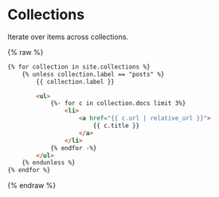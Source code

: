 # Collections

Iterate over items across collections.

{% raw %}

```html
{% for collection in site.collections %}
    {% unless collection.label == "posts" %}
        {{ collection.label }}

        <ul>
            {%- for c in collection.docs limit 3%}
                <li>
                    <a href="{{ c.url | relative_url }}">
                        {{ c.title }}
                    </a>
                </li>
            {% endfor -%}
        </ul>
    {% endunless %}
{% endfor %}
```

{% endraw %}

